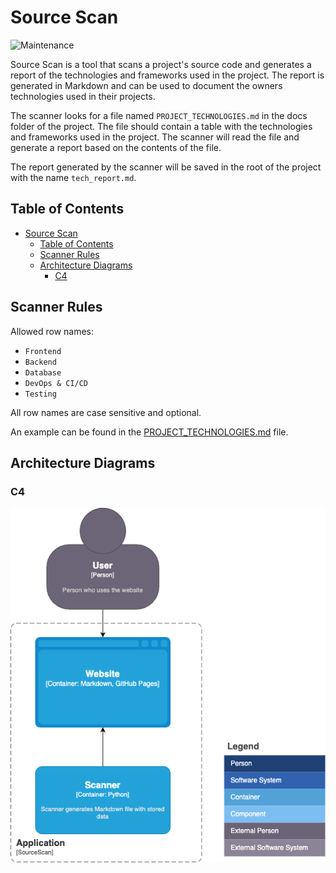 # Source Scan

![Maintenance](https://img.shields.io/badge/Maintenance-8A2BE2?style=for-the-badge&color=19e650&label=Status)

Source Scan is a tool that scans a project's source code and generates a report of the technologies and frameworks used in the project. The report is generated in Markdown and can be used to document the owners technologies used in their projects.

The scanner looks for a file named `PROJECT_TECHNOLOGIES.md` in the docs folder of the project. The file should contain a table with the technologies and frameworks used in the project. The scanner will read the file and generate a report based on the contents of the file.

The report generated by the scanner will be saved in the root of the project with the name `tech_report.md`.

## Table of Contents

- [Source Scan](#source-scan)
  - [Table of Contents](#table-of-contents)
  - [Scanner Rules](#scanner-rules)
  - [Architecture Diagrams](#architecture-diagrams)
    - [C4](#c4)

## Scanner Rules

Allowed row names:

- `Frontend`
- `Backend`
- `Database`
- `DevOps & CI/CD`
- `Testing`

All row names are case sensitive and optional.

An example can be found in the [PROJECT_TECHNOLOGIES.md](docs/PROJECT_TECHNOLOGIES.md) file.

## Architecture Diagrams

### C4

![c4](./docs/c4.drawio.png)
